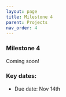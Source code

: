 ```yaml
---
layout: page
title: Milestone 4
parent: Projects
nav_order: 4
---
```

### Milestone 4   

Coming soon! 


### Key dates:

- Due date: Nov 14th
